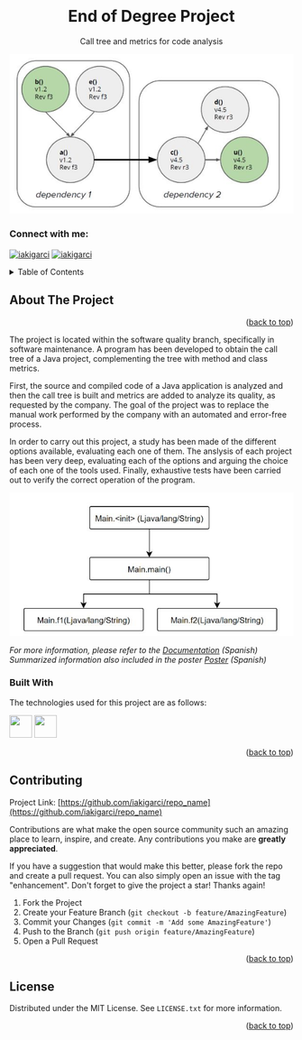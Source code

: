 <div id="top"></div>

<br />
<div align="center">

  <h1 align="center">End of Degree Project</h1>

  <p align="center">
    Call tree and metrics for code analysis
  </p>
  <p align="center">
    <img src="images/graph.JPG" />
    </p>
  <h3 align="left">Connect with me:</h3>
    <p align="left">
    <a href="https://www.linkedin.com/in/iakigarcia" target="blank"><img align="center" src="https://raw.githubusercontent.com/rahuldkjain/github-profile-readme-generator/master/src/images/icons/Social/linked-in-alt.svg" alt="iakigarci" height="30" width="40" /></a>
    <a href="https://es.stackoverflow.com/users/158274/iakigarci" target="blank"><img align="center" src="https://raw.githubusercontent.com/rahuldkjain/github-profile-readme-generator/master/src/images/icons/Social/stack-overflow.svg" alt="iakigarci" height="30" width="40" /></a>
    </p>
</div>



<!-- TABLE OF CONTENTS -->
<details>
  <summary>Table of Contents</summary>
  <ol>
    <li>
      <a href="#about-the-project">About The Project</a>
      <ul>
        <li><a href="#built-with">Built With</a></li>
      </ul>
    </li>
    <li>
      <a href="#getting-started">Getting Started</a>
      <ul>
        <li><a href="#prerequisites">Prerequisites</a></li>
        <li><a href="#installation">Installation</a></li>
      </ul>
    </li>
    <li><a href="#usage">Usage</a></li>
    <li><a href="#contributing">Contributing</a></li>
    <li><a href="#license">License</a></li>
    <!--<li><a href="#acknowledgments">Acknowledgments</a></li>-->
  </ol>
</details>



<!-- ABOUT THE PROJECT -->
## About The Project



<p align="right">(<a href="#top">back to top</a>)</p>

The project is located within the software quality branch, specifically in software maintenance. A program has been developed to obtain the call tree of a Java project, complementing the tree with method and class metrics. 

First, the source and compiled code of a Java application is analyzed and then the call tree is built and metrics are added to analyze its quality, as requested by the company. The goal of the project was to replace the manual work performed by the company with an automated and error-free process.


In order to carry out this project, a study has been made of the different options available, evaluating each one of them. The anslysis of each project has been very deep, evaluating each of the options and arguing the choice of each one of the tools used. Finally, exhaustive tests have been carried out to verify the correct operation of the program.

<p align="center">
  <img src="images/Calltree.JPG" />
</p>

_For more information, please refer to the [Documentation](Documentation.pdf) (Spanish)_
_Summarized information also included in the poster  [Poster](Poster.pdf) (Spanish)_

### Built With

The technologies used for this project are as follows:
<p align="left">
<!-- https://devicon.dev/ -->
  
<!-- AWS <img src="https://cdn.jsdelivr.net/gh/devicons/devicon/icons/amazonwebservices/amazonwebservices-original.svg" width="40" height="40"/>-->
<!-- BASH <img src="https://cdn.jsdelivr.net/gh/devicons/devicon/icons/bash/bash-original.svg" width="40" height="40"/>-->     
<!-- DOCKER <img src="https://cdn.jsdelivr.net/gh/devicons/devicon/icons/docker/docker-original.svg" width="40" height="40"/>-->
<!-- KUBERNETS  <img src="https://cdn.jsdelivr.net/gh/devicons/devicon/icons/kubernetes/kubernetes-plain.svg" width="40" height="40"/>-->
<img src="https://cdn.jsdelivr.net/gh/devicons/devicon/icons/java/java-original.svg" width="40" height="40"/>
<!-- JS <img src="https://cdn.jsdelivr.net/gh/devicons/devicon/icons/javascript/javascript-original.svg" width="40" height="40"/>-->
<!-- Node <img src="https://cdn.jsdelivr.net/gh/devicons/devicon/icons/nodejs/nodejs-original.svg" width="40" height="40"/>-->
<!-- EX <img src="https://cdn.jsdelivr.net/gh/devicons/devicon/icons/express/express-original.svg" width="40" height="40"/>-->
<!-- TS <img src="https://cdn.jsdelivr.net/gh/devicons/devicon/icons/typescript/typescript-original.svg" width="40" height="40"/>-->
<!-- React <img src="https://cdn.jsdelivr.net/gh/devicons/devicon/icons/react/react-original.svg" width="40" height="40"/>-->
<!-- Mongo <img src="https://cdn.jsdelivr.net/gh/devicons/devicon/icons/mongodb/mongodb-original.svg" width="40" height="40"/>-->
<!-- PYTHON <img src="https://cdn.jsdelivr.net/gh/devicons/devicon/icons/python/python-original.svg" width="40" height="40"/>-->
<img src="https://cdn.jsdelivr.net/gh/devicons/devicon/icons/apache/apache-original.svg" width="40" height="40"/>
<!--  <img src="" width="40" height="40"/>-->
<!--  <img src="" width="40" height="40"/>-->
<!--  <img src="" width="40" height="40"/>-->
<!--  <img src="" width="40" height="40"/>-->
</p>      

<p align="right">(<a href="#top">back to top</a>)</p>

<!-- CONTRIBUTING -->
## Contributing

Project Link: [https://github.com/iakigarci/repo_name](https://github.com/iakigarci/repo_name)

Contributions are what make the open source community such an amazing place to learn, inspire, and create. Any contributions you make are **greatly appreciated**.

If you have a suggestion that would make this better, please fork the repo and create a pull request. You can also simply open an issue with the tag "enhancement".
Don't forget to give the project a star! Thanks again!

1. Fork the Project
2. Create your Feature Branch (`git checkout -b feature/AmazingFeature`)
3. Commit your Changes (`git commit -m 'Add some AmazingFeature'`)
4. Push to the Branch (`git push origin feature/AmazingFeature`)
5. Open a Pull Request

<p align="right">(<a href="#top">back to top</a>)</p>



<!-- LICENSE -->
## License

Distributed under the MIT License. See `LICENSE.txt` for more information.

<p align="right">(<a href="#top">back to top</a>)</p>




<!-- ACKNOWLEDGMENTS -->
<!--
## Acknowledgments
During this project, knowledge has been acquired that will be important for the future. Listed here are the resources that have been used in order to successfully complete this project:

* [Choose an Open Source License](https://choosealicense.com)

<p align="right">(<a href="#top">back to top</a>)</p>
-->
<!-- CONTRIBUTORS -->
<!--
## Contributors
* iakigarci [https://github.com/iakigarci/](https://github.com/iakigarci/)

-->

<!-- MARKDOWN LINKS & IMAGES -->
<!-- https://www.markdownguide.org/basic-syntax/#reference-style-links -->
[contributors-shield]: https://img.shields.io/github/contributors/othneildrew/Best-README-Template.svg?style=for-the-badge
[contributors-url]: https://github.com/othneildrew/Best-README-Template/graphs/contributors
[forks-shield]: https://img.shields.io/github/forks/othneildrew/Best-README-Template.svg?style=for-the-badge
[forks-url]: https://github.com/othneildrew/Best-README-Template/network/members
[stars-shield]: https://img.shields.io/github/stars/othneildrew/Best-README-Template.svg?style=for-the-badge
[stars-url]: https://github.com/othneildrew/Best-README-Template/stargazers
[issues-shield]: https://img.shields.io/github/issues/othneildrew/Best-README-Template.svg?style=for-the-badge
[issues-url]: https://github.com/othneildrew/Best-README-Template/issues
[license-shield]: https://img.shields.io/github/license/othneildrew/Best-README-Template.svg?style=for-the-badge
[license-url]: https://github.com/othneildrew/Best-README-Template/blob/master/LICENSE.txt
[linkedin-shield]: https://img.shields.io/badge/-LinkedIn-black.svg?style=for-the-badge&logo=linkedin&colorB=555
[linkedin-url]: https://linkedin.com/in/othneildrew
[product-screenshot]: images/screenshot.png
